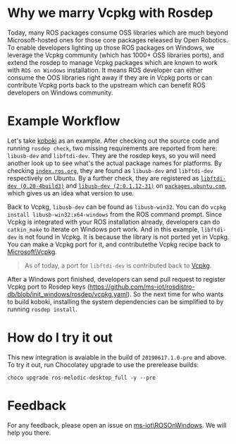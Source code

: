 <!-- ![ROS Logo](http://www.ros.org/wp-content/uploads/2013/10/rosorg-logo1.png) -->

# Why we marry Vcpkg with Rosdep

Today, many ROS packages consume OSS libraries which are much beyond Microsoft-hosted ones for those core packages released by Open Robotics. To enable developers lighting up those ROS packages on Windows, we leverage the Vcpkg community (which has 1000+ OSS libraries ports), and extend the rosdep to manage Vcpkg packages which are known to work with `ROS on Windows` installation. It means ROS developer can either consume the OOS libraries right away if they are in Vcpkg ports or can contribute Vcpkg ports back to the upstream which can benefit ROS developers on Windows community.

# Example Workflow

Let's take [koboki](http://wiki.ros.org/kobuki) as an example. After checking out the source code and running `rosdep check`, two missing requirements are reported from here: `libusb-dev` and `libftdi-dev`. They are the rosdep keys, so you will need another look up to see what's the actual package names for platforms. By checking [`index.ros.org`](https://index.ros.org), they are found as `libusb-dev` and `libftdi-dev` respectively on Ubuntu. By a further check, they are registered as [`libftdi-dev (0.20-4build3)`](https://packages.ubuntu.com/bionic/libftdi-dev) and [`libusb-dev (2:0.1.12-31)`](https://packages.ubuntu.com/bionic/libusb-dev) on [`packages.ubuntu.com`](https://packages.ubuntu.com), which gives us an idea what version to use.

Back to Vcpkg, `libusb-dev` can be found as `libusb-win32`. You can do `vcpkg install libusb-win32:x64-windows` from the ROS command prompt. Since Vcpkg is integrated with your ROS installation already, developers can do `catkin_make` to iterate on Windows port work. And in this example, `libftdi-dev` is not found in Vcpkg. It is because the library is not ported yet in Vcpkg. You can make a Vcpkg port for it, and contributethe Vcpkg recipe back to [Microsoft\Vcpkg](https://github.com/microsoft/vcpkg).

> As of today, a port for  `libftdi-dev` is contributed back to [Vcpkg](https://github.com/microsoft/vcpkg/pull/6843).

After a Windows port finished, developers can send pull request to register Vcpkg port to Rosdep keys (https://github.com/ms-iot/rosdistro-db/blob/init_windows/rosdep/vcpkg.yaml). So the next time for who wants to build koboki, installing the system dependencies can be simplified to by running `rosdep install`.


# How do I try it out

This new integration is avaiable in the build of `20190617.1.0-pre` and above. To try it out, run Chocolatey upgrade to use the prerelease builds:

`choco upgrade ros-melodic-desktop_full -y --pre`


# Feedback

For any feedback, please open an issue on [ms-iot\ROSOnWindows](https://github.com/ms-iot/rosonWindows/issues). We will help you there.
